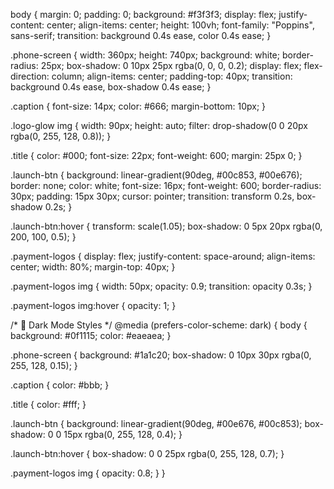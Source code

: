 body {
  margin: 0;
  padding: 0;
  background: #f3f3f3;
  display: flex;
  justify-content: center;
  align-items: center;
  height: 100vh;
  font-family: "Poppins", sans-serif;
  transition: background 0.4s ease, color 0.4s ease;
}

.phone-screen {
  width: 360px;
  height: 740px;
  background: white;
  border-radius: 25px;
  box-shadow: 0 10px 25px rgba(0, 0, 0, 0.2);
  display: flex;
  flex-direction: column;
  align-items: center;
  padding-top: 40px;
  transition: background 0.4s ease, box-shadow 0.4s ease;
}

.caption {
  font-size: 14px;
  color: #666;
  margin-bottom: 10px;
}

.logo-glow img {
  width: 90px;
  height: auto;
  filter: drop-shadow(0 0 20px rgba(0, 255, 128, 0.8));
}

.title {
  color: #000;
  font-size: 22px;
  font-weight: 600;
  margin: 25px 0;
}

.launch-btn {
  background: linear-gradient(90deg, #00c853, #00e676);
  border: none;
  color: white;
  font-size: 16px;
  font-weight: 600;
  border-radius: 30px;
  padding: 15px 30px;
  cursor: pointer;
  transition: transform 0.2s, box-shadow 0.2s;
}

.launch-btn:hover {
  transform: scale(1.05);
  box-shadow: 0 5px 20px rgba(0, 200, 100, 0.5);
}

.payment-logos {
  display: flex;
  justify-content: space-around;
  align-items: center;
  width: 80%;
  margin-top: 40px;
}

.payment-logos img {
  width: 50px;
  opacity: 0.9;
  transition: opacity 0.3s;
}

.payment-logos img:hover {
  opacity: 1;
}

/* 🌙 Dark Mode Styles */
@media (prefers-color-scheme: dark) {
  body {
    background: #0f1115;
    color: #eaeaea;
  }

  .phone-screen {
    background: #1a1c20;
    box-shadow: 0 10px 30px rgba(0, 255, 128, 0.15);
  }

  .caption {
    color: #bbb;
  }

  .title {
    color: #fff;
  }

  .launch-btn {
    background: linear-gradient(90deg, #00e676, #00c853);
    box-shadow: 0 0 15px rgba(0, 255, 128, 0.4);
  }

  .launch-btn:hover {
    box-shadow: 0 0 25px rgba(0, 255, 128, 0.7);
  }

  .payment-logos img {
    opacity: 0.8;
  }
}